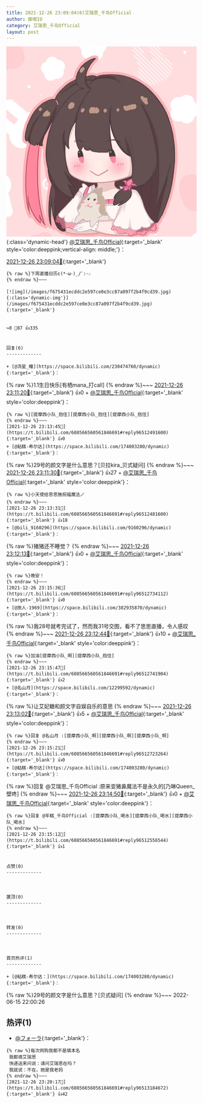 ```yaml
---
title: 2021-12-26 23:09:04(6)艾瑞思_千鸟Official
author: 御坂IO
category: 艾瑞思_千鸟Official
layout: post
---
```


![img](/images/7e08840c56f251de28bdf766b647bd5fe9a5d50a.jpg){:class='dynamic-head'}
[@艾瑞思_千鸟Official](https://space.bilibili.com/1090010845/dynamic){:target='_blank' style='color:deeppink;vertical-align: middle;'}：

[2021-12-26 23:09:04🔗](https://t.bilibili.com/608566560561846691){:target='_blank'}

~~~
{% raw %}下周直播日历ε(*･ω･)_/ﾟ:･☆
{% endraw %}~~~

[![img](/images/f675431ecddc2e597ce0e3cc87a097f2b4f9cd39.jpg){:class='dynamic-img'}](/images/f675431ecddc2e597ce0e3cc87a097f2b4f9cd39.jpg){:target='_blank'}


↪️0 💬87 👍335


回复(6)
-------------

+ [@流星_瞳](https://space.bilibili.com/230474760/dynamic){:target='_blank'}：
~~~
{% raw %}1.1生日快乐[有栖mana_打call]
{% endraw %}~~~
[2021-12-26 23:11:20🔗](https://t.bilibili.com/608566560561846691#reply96512068064){:target='_blank'} 👍0
    + [@艾瑞思_千鸟Official](https://space.bilibili.com/1090010845/dynamic){:target='_blank' style='color:deeppink'}：
~~~
{% raw %}[提摩西小队_抱住][提摩西小队_抱住][提摩西小队_抱住]
{% endraw %}~~~
[2021-12-26 23:13:45🔗](https://t.bilibili.com/608566560561846691#reply96512491600){:target='_blank'} 👍0
+ [@粘糕-希尔达](https://space.bilibili.com/174003280/dynamic){:target='_blank'}：
~~~
{% raw %}29号的颜文字是什么意思？[贝拉kira_贝式疑问]
{% endraw %}~~~
[2021-12-26 23:11:30🔗](https://t.bilibili.com/608566560561846691#reply96512127744){:target='_blank'} 👍27
    + [@艾瑞思_千鸟Official](https://space.bilibili.com/1090010845/dynamic){:target='_blank' style='color:deeppink'}：
~~~
{% raw %}小天使给思思施祝福魔法🪄
{% endraw %}~~~
[2021-12-26 23:13:31🔗](https://t.bilibili.com/608566560561846691#reply96512481600){:target='_blank'} 👍18
+ [@bili_9160296](https://space.bilibili.com/9160296/dynamic){:target='_blank'}：
~~~
{% raw %}猪猪还不睡觉？
{% endraw %}~~~
[2021-12-26 23:12:13🔗](https://t.bilibili.com/608566560561846691#reply96512155536){:target='_blank'} 👍0
    + [@艾瑞思_千鸟Official](https://space.bilibili.com/1090010845/dynamic){:target='_blank' style='color:deeppink'}：
~~~
{% raw %}晚安！
{% endraw %}~~~
[2021-12-26 23:15:36🔗](https://t.bilibili.com/608566560561846691#reply96512734112){:target='_blank'} 👍0
+ [@旅人-1969](https://space.bilibili.com/382935870/dynamic){:target='_blank'}：
~~~
{% raw %}我28号就考完试了，然而我31号交图，看不了思思直播，令人感叹
{% endraw %}~~~
[2021-12-26 23:12:44🔗](https://t.bilibili.com/608566560561846691#reply96512289312){:target='_blank'} 👍10
    + [@艾瑞思_千鸟Official](https://space.bilibili.com/1090010845/dynamic){:target='_blank' style='color:deeppink'}：
~~~
{% raw %}加油[提摩西小队_啊][提摩西小队_抱住]
{% endraw %}~~~
[2021-12-26 23:15:47🔗](https://t.bilibili.com/608566560561846691#reply96512741904){:target='_blank'} 👍2
+ [@名山月](https://space.bilibili.com/12299592/dynamic){:target='_blank'}：
~~~
{% raw %}让艾妃糖和颜文字自娱自乐的意思
{% endraw %}~~~
[2021-12-26 23:13:02🔗](https://t.bilibili.com/608566560561846691#reply96512301504){:target='_blank'} 👍5
    + [@艾瑞思_千鸟Official](https://space.bilibili.com/1090010845/dynamic){:target='_blank' style='color:deeppink'}：
~~~
{% raw %}回复 @名山月 :[提摩西小队_啊][提摩西小队_啊][提摩西小队_啊]
{% endraw %}~~~
[2021-12-26 23:15:21🔗](https://t.bilibili.com/608566560561846691#reply96512723264){:target='_blank'} 👍0
+ [@粘糕-希尔达](https://space.bilibili.com/174003280/dynamic){:target='_blank'}：
~~~
{% raw %}回复 @艾瑞思_千鸟Official :原来变猪鼻魔法不是永久的[乃琳Queen_壁咚]
{% endraw %}~~~
[2021-12-26 23:14:50🔗](https://t.bilibili.com/608566560561846691#reply96512472336){:target='_blank'} 👍0
    + [@艾瑞思_千鸟Official](https://space.bilibili.com/1090010845/dynamic){:target='_blank' style='color:deeppink'}：
~~~
{% raw %}回复 @年糕_千鸟Official :[提摩西小队_喝水][提摩西小队_喝水][提摩西小队_喝水]
{% endraw %}~~~
[2021-12-26 23:15:12🔗](https://t.bilibili.com/608566560561846691#reply96512556544){:target='_blank'} 👍1


点赞(0)
-------------



置顶(0)
-------------



转发(0)
-------------



首页热评(1)
-------------

+ [@粘糕-希尔达：](https://space.bilibili.com/174003280/dynamic){:target='_blank'}：
~~~
{% raw %}29号的颜文字是什么意思？[贝式疑问]
{% endraw %}~~~
2022-06-15 22:00:26


热评(1)
-------------

+ [@フォーラ](https://space.bilibili.com/7100735/dynamic){:target='_blank'}：
~~~
{% raw %}每次网购我都不是填本名
 我都填艾瑞思
 快递送来问说：请问艾瑞思在吗？
 我就说：不在，她是我老妈
{% endraw %}~~~
[2021-12-26 23:20:17🔗](https://t.bilibili.com/608566560561846691#reply96513184672){:target='_blank'} 👍42


